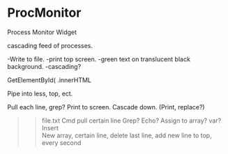 # ProcMonitor

Process Monitor Widget

cascading feed of processes.

-Write to file.
-print top screen.
-green text on translucent black background.
-cascading?


GetElementById(
.innerHTML

Pipe into less, top, ect.

Pull each line, grep?
Print to screen.
Cascade down. (Print, replace?)


>> file.txt
Cmd pull certain line
  Grep? Echo?
Assign to array? var?
Insert <br>
New array, certain line, delete last line,
  add new line to top, every second
